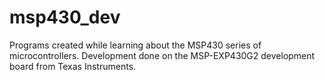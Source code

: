 # msp430_dev

 Programs created while learning about the MSP430 series of microcontrollers.
 Development done on the MSP-EXP430G2 development board from Texas Instruments.
